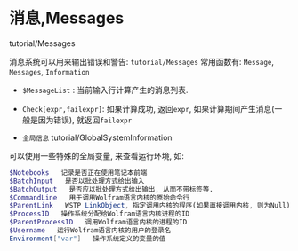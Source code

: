 # 消息,Messages

tutorial/Messages

消息系统可以用来输出错误和警告: `tutorial/Messages`
常用函数有: `Message`, `Messages`, `Information`

+ `$MessageList` : 当前输入行计算产生的消息列表.
+ `Check[expr,failexpr]`:  如果计算成功, 返回`expr`, 如果计算期间产生消息(一般是因为错误), 就返回`failexpr`

+ `全局信息` tutorial/GlobalSystemInformation

可以使用一些特殊的全局变量, 来查看运行环境, 如:

```mathematica
$Notebooks   记录是否正在使用笔记本前端
$BatchInput   是否以批处理方式给出输入
$BatchOutput   是否应以批处理方式给出输出, 从而不带标签等.
$CommandLine   用于调用Wolfram语言内核的原始命令行
$ParentLink   WSTP LinkObject, 指定调用内核的程序(如果直接调用内核, 则为Null)
$ProcessID   操作系统分配给Wolfram语言内核进程的ID
$ParentProcessID   调用Wolfram语言内核的进程的ID
$Username   运行Wolfram语言内核的用户的登录名
Environment["var"]   操作系统定义的变量的值
```
